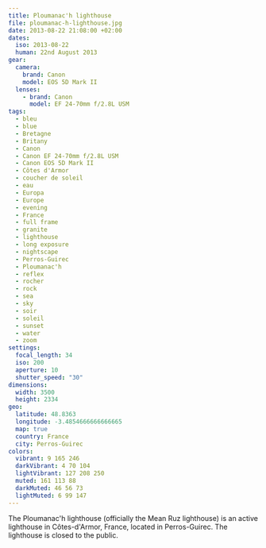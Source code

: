```yaml
---
title: Ploumanac'h lighthouse
file: ploumanac-h-lighthouse.jpg
date: 2013-08-22 21:08:00 +02:00
dates:
  iso: 2013-08-22
  human: 22nd August 2013
gear:
  camera:
    brand: Canon
    model: EOS 5D Mark II
  lenses:
    - brand: Canon
      model: EF 24-70mm f/2.8L USM
tags:
  - bleu
  - blue
  - Bretagne
  - Britany
  - Canon
  - Canon EF 24-70mm f/2.8L USM
  - Canon EOS 5D Mark II
  - Côtes d'Armor
  - coucher de soleil
  - eau
  - Europa
  - Europe
  - evening
  - France
  - full frame
  - granite
  - lighthouse
  - long exposure
  - nightscape
  - Perros-Guirec
  - Ploumanac'h
  - reflex
  - rocher
  - rock
  - sea
  - sky
  - soir
  - soleil
  - sunset
  - water
  - zoom
settings:
  focal_length: 34
  iso: 200
  aperture: 10
  shutter_speed: "30"
dimensions:
  width: 3500
  height: 2334
geo:
  latitude: 48.8363
  longitude: -3.4854666666666665
  map: true
  country: France
  city: Perros-Guirec
colors:
  vibrant: 9 165 246
  darkVibrant: 4 70 104
  lightVibrant: 127 208 250
  muted: 161 113 88
  darkMuted: 46 56 73
  lightMuted: 6 99 147
---
```


The Ploumanac'h lighthouse (officially the Mean Ruz lighthouse) is an active lighthouse in Côtes-d'Armor, France, located in Perros-Guirec. The lighthouse is closed to the public.
